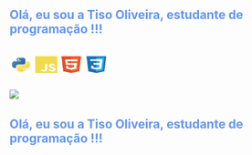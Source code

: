 <p align="center"><font color="#6495ED"><h2>Olá, eu sou a Tiso Oliveira, estudante de programação !!!</h2></font></p>

<div style="display: inline_block"><br>
  
 <img align="center" alt="Python" height="30" width="40" src="https://raw.githubusercontent.com/devicons/devicon/master/icons/python/python-original.svg">
 <img align="center" alt="Js" height="30" width="40" src="https://raw.githubusercontent.com/devicons/devicon/master/icons/javascript/javascript-plain.svg">
  <img align="center" alt="HTML" height="30" width="40" src="https://raw.githubusercontent.com/devicons/devicon/master/icons/html5/html5-original.svg">
  <img align="center" alt="CSS" height="30" width="40" src="https://raw.githubusercontent.com/devicons/devicon/master/icons/css3/css3-original.svg">
  
</div>
  
  ##

<div> 
  
  <a href="https://www.linkedin.com/in/tirso-oliveira/" target="_blank"><img src="https://img.shields.io/badge/-LinkedIn-%230077B5?style=for-the-badge&logo=linkedin&logoColor=white" target="_blank"></a>
  
  
</div>

<!DOCTYPE html>
<html lang="en">
<head>
<meta charset="UTF-8">
<meta name="viewport" content="width=device-width, initial-scale=1.0">
<style>
  @keyframes bounce {
    0% { transform: translateY(0); }
    50% { transform: translateY(-10px); }
    100% { transform: translateY(0); }
  }
  .animated-text {
    animation: bounce 2s infinite;
    color: #6495ED;
  }
</style>
</head>
<body>
  <p align="center"><h2 class="animated-text">Olá, eu sou a Tiso Oliveira, estudante de programação !!!</h2></p>
</body>
</html>

